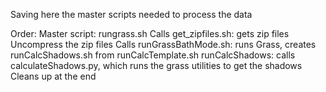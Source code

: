 Saving here the master scripts needed to process the data

Order:
Master script: rungrass.sh 
               Calls get_zipfiles.sh: gets zip files
               Uncompress the zip files
               Calls runGrassBathMode.sh: runs Grass, 
               creates runCalcShadows.sh from runCalcTemplate.sh
               runCalcShadows: calls calculateShadows.py, which runs
               the grass utilities to get the shadows
               Cleans up at the end

